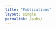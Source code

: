 ```yaml
---
title: "Publications"
layout: single
permalink: /pubs/
---
```

<script src="https://bibbase.org/show?bib=https://github.com/kmdono02/kmdono02.github.io/blob/master/CV/CV.bib&jsonp=1"></script> 
